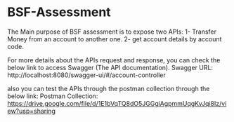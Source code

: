 # BSF-Assessment

The Main purpose of BSF assessment is to expose two APIs:
1- Transfer Money from an account to another one.
2- get account details by account code.

For more details about the APIs request and response, you can check the below link to access Swagger (The API documentation).
Swagger URL: 
http://localhost:8080/swagger-ui/#/account-controller

also you can test the APIs through the postman collection through the below link:
Postman Collection:
https://drive.google.com/file/d/1E1bVqTQ8dO5JGGgiAgpmmUqgKvJqi8Iz/view?usp=sharing

